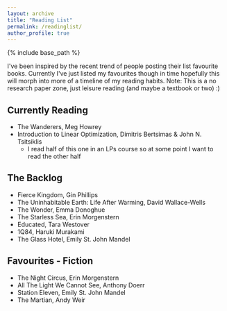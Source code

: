 ```yaml
---
layout: archive
title: "Reading List"
permalink: /readinglist/
author_profile: true
---
```


{% include base_path %}

I've been inspired by the recent trend of people posting their list favourite books. Currently I've just listed my favourites though in time hopefully this will morph into more of a timeline of my reading habits.
Note: This is a no research paper zone, just leisure reading (and maybe a textbook or two) :) 

## Currently Reading
* The Wanderers, Meg Howrey
* Introduction to Linear Optimization, Dimitris Bertsimas & John N. Tsitsiklis
  * I read half of this one in an LPs course so at some point I want to read the other half

## The Backlog
* Fierce Kingdom, Gin Phillips
* The Uninhabitable Earth: Life After Warming, David Wallace-Wells
* The Wonder, Emma Donoghue
* The Starless Sea, Erin Morgenstern
* Educated, Tara Westover
* 1Q84, Haruki Murakami
* The Glass Hotel, Emily St. John Mandel

## Favourites - Fiction
* The Night Circus, Erin Morgenstern
* All The Light We Cannot See, Anthony Doerr
* Station Eleven, Emily St. John Mandel
* The Martian, Andy Weir
